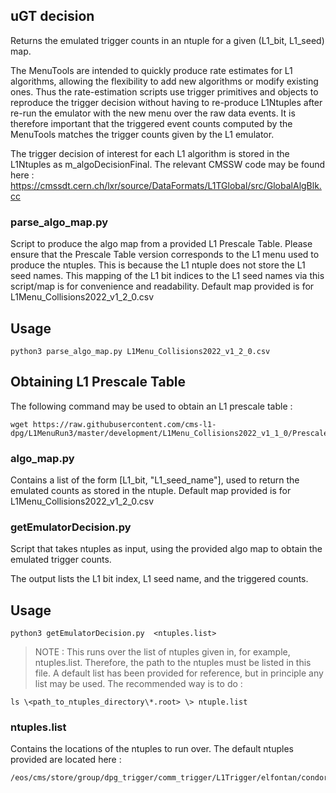 ## uGT decision

Returns the emulated trigger counts in an ntuple for a given (L1_bit, L1_seed)  map.

The MenuTools are intended to quickly produce rate estimates for L1 algorithms, allowing the flexibility to add new algorithms or modify existing ones. Thus the rate-estimation scripts use trigger primitives and objects to reproduce the trigger decision without having to re-produce L1Ntuples after re-run the emulator with the new menu over the raw data events. It is therefore important that the triggered event counts computed by the MenuTools matches the trigger counts given by the L1 emulator. 

The trigger decision of interest for each L1 algorithm is stored in the L1Ntuples as m_algoDecisionFinal. The relevant CMSSW code may be found here : https://cmssdt.cern.ch/lxr/source/DataFormats/L1TGlobal/src/GlobalAlgBlk.cc

### parse_algo_map.py

Script to produce the algo map from a provided L1 Prescale Table. Please ensure that the Prescale Table version corresponds to the L1 menu used to produce the ntuples. This is because the L1 ntuple does not store the L1 seed names. This mapping of the L1 bit indices to the L1 seed names via this script/map is for convenience and readability. Default map provided is for L1Menu_Collisions2022_v1_2_0.csv

## Usage

```
python3 parse_algo_map.py L1Menu_Collisions2022_v1_2_0.csv
```

## Obtaining L1 Prescale Table

The following command may be used to obtain an L1 prescale table :

```
wget https://raw.githubusercontent.com/cms-l1-dpg/L1MenuRun3/master/development/L1Menu_Collisions2022_v1_1_0/PrescaleTable/L1Menu_Collisions2022_v1_1_0.csv
```

### algo_map.py

Contains a list of the form [L1_bit, "L1_seed_name"], used to return the emulated counts as stored in the ntuple. Default map provided is for L1Menu_Collisions2022_v1_2_0.csv

### getEmulatorDecision.py

Script that takes ntuples as input, using the provided algo map to obtain the emulated trigger counts.

The output lists the L1 bit index, L1 seed name, and the triggered counts.

## Usage

```
python3 getEmulatorDecision.py  <ntuples.list>
```
>NOTE : This runs over the list of ntuples given in, for example, ntuples.list. Therefore, the path to the ntuples must be listed in this file. A default list has been provided for reference, but in principle any list may be used. The recommended way is to do :
```
ls \<path_to_ntuples_directory\*.root> \> ntuple.list
```
### ntuples.list

Contains the locations of the ntuples to run over. The default ntuples provided are located here : 
```
/eos/cms/store/group/dpg_trigger/comm_trigger/L1Trigger/elfontan/condor/newCalibrations_startOfRun3_run3MC_NuGun_E10/
```

